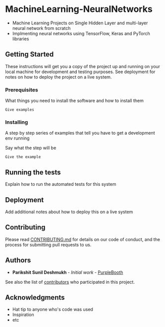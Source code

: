 # MachineLearning-NeuralNetworks
 * Machine Learning Projects on Single Hidden Layer and multi-layer neural network from scratch
 * Implmenting neural networks using TensorFlow, Keras and PyTorch libraries

## Getting Started

These instructions will get you a copy of the project up and running on your local machine for development and testing purposes. See deployment for notes on how to deploy the project on a live system.

### Prerequisites

What things you need to install the software and how to install them

```
Give examples
```

### Installing

A step by step series of examples that tell you have to get a development env running

Say what the step will be

```
Give the example
```

## Running the tests

Explain how to run the automated tests for this system


## Deployment

Add additional notes about how to deploy this on a live system

## Contributing

Please read [CONTRIBUTING.md](https://gist.github.com/PurpleBooth/b24679402957c63ec426) for details on our code of conduct, and the process for submitting pull requests to us.

## Authors

* **Parikshit Sunil Deshmukh** - *Initial work* - [PurpleBooth](https://github.com/PurpleBooth)

See also the list of [contributors](https://github.com/your/project/contributors) who participated in this project.


## Acknowledgments

* Hat tip to anyone who's code was used
* Inspiration
* etc
